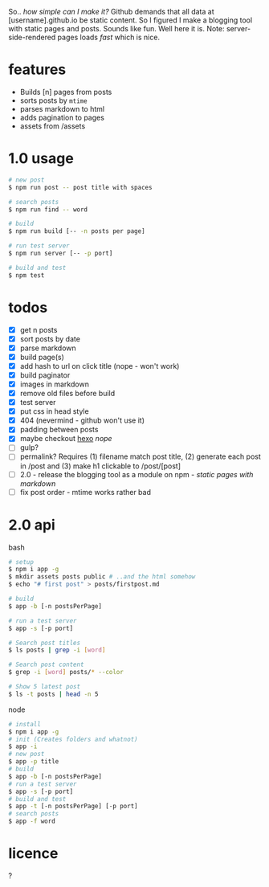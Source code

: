 So.. *how simple can I make it?* Github demands that all data at [username].github.io be static content. So I figured I make a blogging tool with static pages and posts. Sounds like fun. Well here it is. Note: server-side-rendered pages loads *fast* which is nice.

# features
- Builds [n] pages from posts
- sorts posts by `mtime`
- parses markdown to html
- adds pagination to pages
- assets from /assets

# 1.0 usage
```bash
# new post
$ npm run post -- post title with spaces

# search posts
$ npm run find -- word

# build
$ npm run build [-- -n posts per page]

# run test server
$ npm run server [-- -p port]

# build and test
$ npm test
```

# todos
- [x] get n posts
- [x] sort posts by date
- [x] parse markdown
- [x] build page(s)
- [x] add hash to url on click title (nope - won't work)
- [x] build paginator
- [x] images in markdown
- [x] remove old files before build
- [x] test server
- [x] put css in head style
- [x] 404 (nevermind - github won't use it)
- [x] padding between posts
- [x] maybe checkout [hexo](https://hexo.io/) *nope*
- [ ] gulp?
- [ ] permalink? Requires (1) filename match post title, (2) generate each post in /post and (3) make h1 clickable to /post/[post]
- [ ] 2.0 - release the blogging tool as a module on npm - *static pages with markdown*
- [ ] fix post order - mtime works rather bad

# 2.0 api
bash
```bash
# setup
$ npm i app -g
$ mkdir assets posts public # ..and the html somehow
$ echo "# first post" > posts/firstpost.md

# build
$ app -b [-n postsPerPage]

# run a test server
$ app -s [-p port]

# Search post titles
$ ls posts | grep -i [word]

# Search post content
$ grep -i [word] posts/* --color

# Show 5 latest post
$ ls -t posts | head -n 5
```

node
```bash
# install
$ npm i app -g
# init (Creates folders and whatnot)
$ app -i
# new post
$ app -p title
# build
$ app -b [-n postsPerPage]
# run a test server
$ app -s [-p port]
# build and test
$ app -t [-n postsPerPage] [-p port]
# search posts
$ app -f word
```

# licence
?
